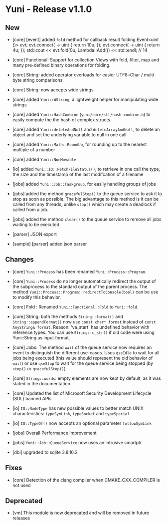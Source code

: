 Yuni - Release v1.1.0
=====================


New
---

 * [core] [event] added `fold` method for callback result folding
		Event<uint ()> evt;
		evt.connect([]() -> uint { return 10u; });
		evt.connect([]() -> uint { return 4u; });
		std::cout << evt.fold(0u, Lambda::Add<uint>()) << std::endl; // 14

 * [core] Functional: Support for collection Views with fold, filter, map
   and many pre-defined binary operations for folding.

 * [core] String: added operator overloads for easier UTF8::Char / multi-byte
   string comparisons.

 * [core] String: now accepts wide strings

 * [core] added `Yuni::WString`, a lightweight helper for manipulating wide strings

 * [core] added `Yuni::HashCombine` (`yuni/core/stl/hash-combine.h`) to easily
   compute the the hash of complex structs.

 * [core] added `Yuni::deleteAndNull` and `deleteArrayAndNull`, to delete an object
   and set the underlying variable to null in one call

 * [core] added `Yuni::Math::RoundUp`, for rounding up to the nearest multiple of a number

 * [core] added `Yuni::NonMovable`

 * [io] added `Yuni::IO::FetchFileStatus()`, to retrieve in one call the type,
    the size and the timestamp of the last modifcation of a filename

 * [jobs] added `Yuni::Job::Taskgroup`, for easily handling groups of jobs

 * [jobs] added the method `gracefulStop()` to the queue service to ask
   it to stop as soon as possible. The big advantage to this method is it
   can be called from any threads, unlike `stop()` which may create a
   deadlock if called from a job.

 * [jobs] added the method `clear()` to the queue service to remove all jobs
   waiting to be executed

 * [parser] JSON export

 * [sample] [parser] added json parser



Changes
-------

 * [core] `Yuni::Process` has been renamed `Yuni::Process::Program`.

 * [core] `Yuni::Process` do no longer automatically redirect the output
   of the subprocess to the standard output of the parent process.
   The method `Yuni::Process::Program::redirectToConsole(bool)` can be use to
   modify this behavior.

 * [core] Fold : Renamed `Yuni::Functional::Fold` to `Yuni::fold`.

 * [core] String: both the methods `String::format()` and `String::appendFormat()`
   now use `const char* format` instead of `const AnyString& format`.
   Reason: 'va_start' has undefined behavior with reference types. You
   can use `String::c_str()` if old code were using Yuni::String as input format.

 * [core] Jobs: The method `wait` of the queue service now requires an event
   to distinguish the different use-cases. Uses `qseIdle` to wait for all jobs
   being executed (this value should represent the old behavior of `wait`)
   or use `qseStop` to wait for the queue service being stopped (by
   `stop()` or `gracefulStop()`).

 * [core] `String::words`: empty elements are now kept by default, as it was stated
   in the documentation.

 * [core] Updated the list of Microsoft Security Development Lifecycle (SDL) banned APIs

 * [io] `IO::NodeType` has new possible values to better match UNIX characteristics:
   `typeSymLink`, `typeSocket` and `typeSpecial`

 * [io] `IO::TypeOf()` now accepts an optional parameter `followSymLink`

 * [jobs] Overall Performance Improvement

 * [jobs] `Yuni::Job::QueueService` now uses an intrusive smartptr

 * [dbi] upgraded to sqlite 3.8.10.2



Fixes
-----

 * [core] Detection of the clang compiler when CMAKE_CXX_COMPILER is not used



Deprecated
----------

 * [vm] This module is now deprecated and will be removed in future releases


